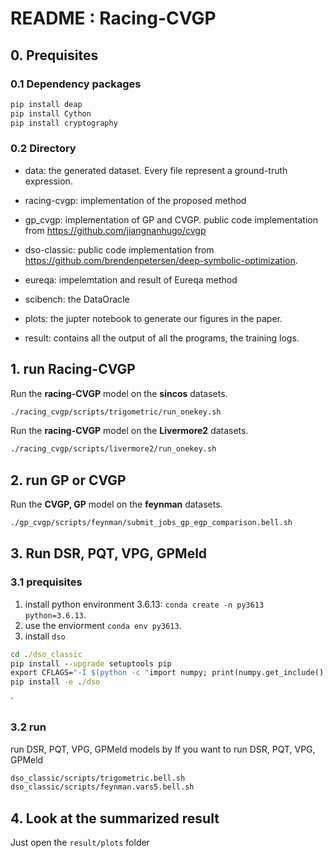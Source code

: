 # README : Racing-CVGP #

## 0. Prequisites

### 0.1 Dependency packages

```bash
pip install deap
pip install Cython
pip install cryptography
```

### 0.2 Directory

- data: the generated dataset. Every file represent a ground-truth expression.
- racing-cvgp: implementation of the proposed method
- gp_cvgp: implementation of GP and CVGP. public code implementation from  https://github.com/jiangnanhugo/cvgp
- dso-classic: public code implementation from https://github.com/brendenpetersen/deep-symbolic-optimization.
- eureqa: impelemtation and result of Eureqa method
- scibench: the DataOracle 

- plots: the jupter notebook to generate our figures in the paper.
- result: contains all the output of all the programs, the training logs.



## 1. run Racing-CVGP
Run the **racing-CVGP** model on the **sincos** datasets.

```bash
./racing_cvgp/scripts/trigometric/run_onekey.sh

```

Run the **racing-CVGP** model on the **Livermore2** datasets.
```bash
./racing_cvgp/scripts/livermore2/run_onekey.sh

```


## 2. run GP or CVGP



Run the **CVGP, GP** model on the **feynman** datasets.

```bash
./gp_cvgp/scripts/feynman/submit_jobs_gp_egp_comparison.bell.sh

```


## 3. Run DSR, PQT, VPG, GPMeld

### 3.1 prequisites

1. install python environment 3.6.13: `conda create -n py3613 python=3.6.13`.
2. use the enviorment `conda env py3613`.
3. install `dso`

```cmd
cd ./dso_classic
pip install --upgrade setuptools pip
export CFLAGS="-I $(python -c "import numpy; print(numpy.get_include())") $CFLAGS"
pip install -e ./dso
```
`
### 3.2 run

 run DSR, PQT, VPG, GPMeld models by
   If you want to run DSR, PQT, VPG, GPMeld

```bash
dso_classic/scripts/trigometric.bell.sh
dso_classic/scripts/feynman.vars5.bell.sh
```


## 4. Look at the summarized result

Just open the `result/plots` folder



